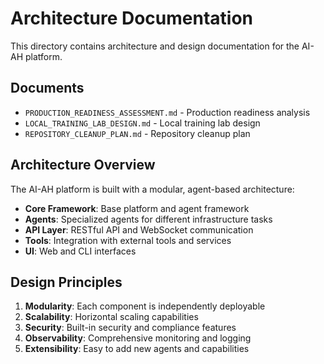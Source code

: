 # Architecture Documentation

This directory contains architecture and design documentation for the AI-AH platform.

## Documents

- `PRODUCTION_READINESS_ASSESSMENT.md` - Production readiness analysis
- `LOCAL_TRAINING_LAB_DESIGN.md` - Local training lab design
- `REPOSITORY_CLEANUP_PLAN.md` - Repository cleanup plan

## Architecture Overview

The AI-AH platform is built with a modular, agent-based architecture:

- **Core Framework**: Base platform and agent framework
- **Agents**: Specialized agents for different infrastructure tasks
- **API Layer**: RESTful API and WebSocket communication
- **Tools**: Integration with external tools and services
- **UI**: Web and CLI interfaces

## Design Principles

1. **Modularity**: Each component is independently deployable
2. **Scalability**: Horizontal scaling capabilities
3. **Security**: Built-in security and compliance features
4. **Observability**: Comprehensive monitoring and logging
5. **Extensibility**: Easy to add new agents and capabilities
